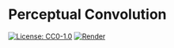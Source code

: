 # Perceptual Convolution

[![License: CC0-1.0](https://img.shields.io/badge/License-CC0_1.0-lightgrey.svg)](http://creativecommons.org/publicdomain/zero/1.0/)
[![Render](https://github.com/tobiashienzsch/perceptual-convolution/actions/workflows/render.yml/badge.svg)](https://github.com/tobiashienzsch/perceptual-convolution/actions/workflows/render.yml)
